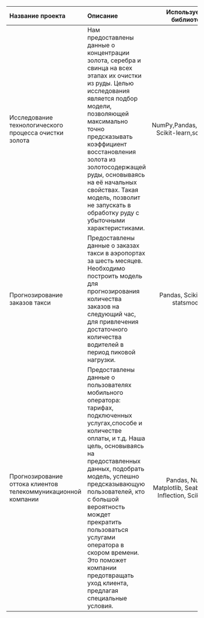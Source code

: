 | Название проекта | Описание | Используемые библиотеки |
| :-------------------- | :--------------------- |:---------------------------:|
| Исследование технологического процесса очистки золота | Нам предоставлены данные о концентрации золота, серебра и свинца на всех этапах их очистки из руды. Целью исследования является подбор модели, позволяющей максимально точно предсказывать коэффициент восстановления золота из золотосодержащей руды, основываясь на её начальных свойствах. Такая модель, позволит не запускать в обработку руду с убыточными характеристиками.| NumPy,Pandas,Matplotlib, Scikit-learn,scipy.stats |
| Прогнозирование заказов такси | Предоставлены данные о заказах такси в аэропортах за шесть месяцев. Необходимо построить модель для прогнозирования количества заказов на следующий час, для привлечения достаточного количества водителей в период пиковой нагрузки.| Pandas, Scikit-learn, statsmodels |
| Прогнозирование оттока клиентов телекоммуникационной компании |Предоставлены данные о пользователях мобильного оператора: тарифах, подключенных услугах,способе и количестве оплаты, и т.д. Наша цель, основываясь на предоставленных данных, подобрать модель, успешно предсказывающую пользователей, кто с большой вероятность мождет прекратить пользоваться услугами оператора в скором времени. Это поможет компании предотвращать уход клиента, предлагая специальные условия.| Рandas, Numpy, Matplotlib, Seaborn, Phik, Inflection, Scikit-learn|

